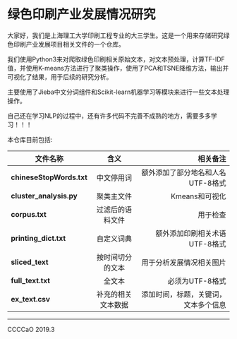 # 绿色印刷产业发展情况研究

大家好，我们是上海理工大学印刷工程专业的大三学生。这是一个用来存储研究绿色印刷产业发展项目相关文件的一个仓库。

我们使用Python3来对爬取绿色印刷相关原始文本，对文本预处理，计算TF-IDF值，并使用K-means方法进行了聚类操作，使用了PCA和TSNE降维方法，输出并可视化了结果，用于后续的研究分析。

主要使用了Jieba中文分词组件和Scikit-learn机器学习等模块来进行一些文本处理操作。

自己还在学习NLP的过程中，还有许多代码不完善不成熟的地方，需要多多学习！！！

本仓库目前包括:

文件名称|含义|相关备注
--|:--:|--:
**chineseStopWords.txt**|中文停用词|额外添加了部分地名和人名 UTF-8格式
**cluster_analysis.py**|聚类主文件|Kmeans和可视化
**corpus.txt**|过滤后的语料文件|用于检查
**printing_dict.txt**|自定义词典|额外添加印刷相关术语 UTF-8格式
**sliced_text**|按时间切分的文本|用于分析发展情况相关图片
**full_text.txt** |全文本|必须为UTF-8格式
**ex_text.csv** |补充的相关文本数据|添加时间，标题，关键词，文本多个信息

---
CCCCaO 2019.3
